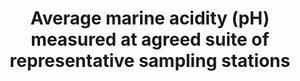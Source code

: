 ---
data_non_statistical: true
goal_meta_link: http://unstats.un.org/sdgs/files/metadata-compilation/Metadata-Goal-14.pdf
graph_title: Average marine acidity (pH) measured at agreed suite of representative
  sampling stations
graph_type: null
has_metadata: false
indicator: 14.3.1
indicator_name: Average marine acidity (pH) measured at agreed suite of representative
  sampling stations
indicator_sort_order: 14-03-01
indicator_variable: null
layout: indicator
national_geographical_coverage: United States
permalink: /14-3-1/
published: true
reporting_status: notstarted
sdg_goal: 14
source_active_1: true
source_notes_1: null
source_title_1: null
target: Minimize and address the impacts of ocean acidification, including through
  enhanced scientific cooperation at all levels.
target_id: '14.3'
title: Average marine acidity (pH) measured at agreed suite of representative sampling
  stations
un_custodial_agency: 'IOC-UNESCO (Partnering Agencies: UNEP)'
un_designated_tier: '3'
variable_description: null
variable_notes: null
---